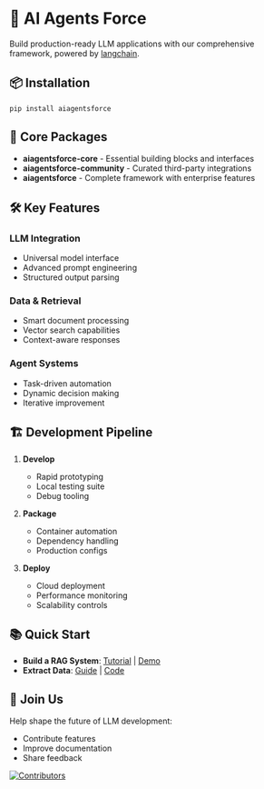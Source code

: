 # 🔗 AI Agents Force

Build production-ready LLM applications with our comprehensive framework, powered by [langchain](https://github.com/langchain-ai/langchain).

## 📦 Installation

```bash
pip install aiagentsforce
```

## 🚀 Core Packages

- **aiagentsforce-core** - Essential building blocks and interfaces
- **aiagentsforce-community** - Curated third-party integrations
- **aiagentsforce** - Complete framework with enterprise features

## 🛠️ Key Features

### LLM Integration
- Universal model interface
- Advanced prompt engineering
- Structured output parsing

### Data & Retrieval
- Smart document processing
- Vector search capabilities
- Context-aware responses

### Agent Systems
- Task-driven automation
- Dynamic decision making
- Iterative improvement

## 🏗️ Development Pipeline

1. **Develop**
   - Rapid prototyping
   - Local testing suite
   - Debug tooling

2. **Package**
   - Container automation
   - Dependency handling
   - Production configs

3. **Deploy**
   - Cloud deployment
   - Performance monitoring
   - Scalability controls

## 📚 Quick Start

- **Build a RAG System**: [Tutorial](https://docs.aiagentsforce.com/tutorials/rag/) | [Demo](https://chat.langchain.com)
- **Extract Data**: [Guide](https://docs.aiagentsforce.com/tutorials/extraction/) | [Code](https://github.com/AI-Agents-Force-SDK/langchain-extract/)

## 🤝 Join Us

Help shape the future of LLM development:
- Contribute features
- Improve documentation
- Share feedback

[![Contributors](https://contrib.rocks/image?repo=AI-Agents-Force-SDK/aiagentsforce&max=2000)](https://github.com/AI-Agents-Force-SDK/aiagentsforce/graphs/contributors)
